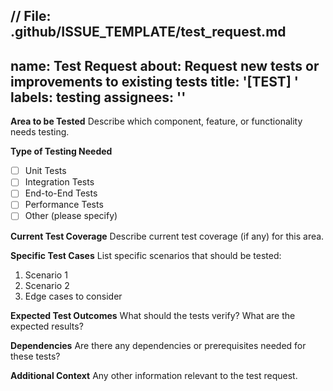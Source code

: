 // File: .github/ISSUE_TEMPLATE/test_request.md
---
name: Test Request
about: Request new tests or improvements to existing tests
title: '[TEST] '
labels: testing
assignees: ''
---

**Area to be Tested**
Describe which component, feature, or functionality needs testing.

**Type of Testing Needed**
- [ ] Unit Tests
- [ ] Integration Tests
- [ ] End-to-End Tests
- [ ] Performance Tests
- [ ] Other (please specify)

**Current Test Coverage**
Describe current test coverage (if any) for this area.

**Specific Test Cases**
List specific scenarios that should be tested:
1. Scenario 1
2. Scenario 2
3. Edge cases to consider

**Expected Test Outcomes**
What should the tests verify? What are the expected results?

**Dependencies**
Are there any dependencies or prerequisites needed for these tests?

**Additional Context**
Any other information relevant to the test request.